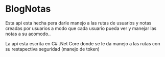 # BlogNotas
Esta api esta hecha pera darle manejo a las rutas de usuarios y notas creadas por usuarios a modo que cada usuario pueda ver y manejar las notas a su acomodo..


La api esta escrita en C# .Net Core donde se le da manejo a las rutas con su restapectiva seguridad (manejo de token)
